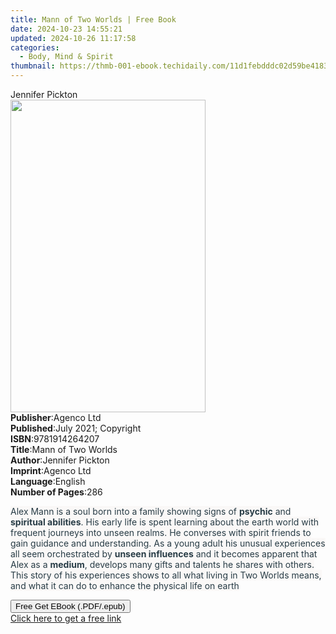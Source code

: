 ```yaml
---
title: Mann of Two Worlds | Free Book
date: 2024-10-23 14:55:21
updated: 2024-10-26 11:17:58
categories:
  - Body, Mind & Spirit
thumbnail: https://thmb-001-ebook.techidaily.com/11d1febdddc02d59be41836a145f2969a3a1b2d05510c46bf3da7fdb7ab82883.jpg
---
```

<main id="book-container">
  <div class="flex flex-col">
    <div class="book-brief flex-1 py-6 px-4 sm:p-6 md:py-10 md:px-8">
      <!-- brief-->
      <div class="book-brief-main">Jennifer Pickton</div>
    </div>
    <div
      class="book-meta-info flex-1 grid gap-4 col-start-1 col-end-3 row-start-1 sm:mb-6 sm:grid-cols-4 lg:gap-6 lg:col-start-2 lg:row-end-6 lg:row-span-6 lg:mb-0"
    >
      <div
        class="book-meta-info-left place-content-center mt-4 p-4 text-sm leading-6 col-start-2 col-span-2 dark:text-slate-400"
      >
        <img
          class="w-full h-500 object-cover rounded-lg sm:h-255 sm:col-span-2 lg:col-span-full"
          src="https://img-001-ebook.techidaily.com/dff52504a683272359356179ab1fcbc63d7974e8789f9b376ca5405da9997a2b.jpg"
          alt=""
          width="312"
          height="500"
        />
      </div>
      <div
        class="book-meta-info-right mt-2 col-start-1 row-start-2 col-span-3 self-center"
      >
        <!-- meta data  -->
        <div class="flex flex-col px-4 md:px-8">
          <div class="flex-1">
            <strong>Publisher</strong>:<span class="px-2">Agenco Ltd</span>
          </div>
          <div class="flex-1">
            <strong>Published</strong>:<span class="px-2"
              >July 2021; Copyright</span
            >
          </div>
          <div class="flex-1">
            <strong>ISBN</strong>:<span class="px-2">9781914264207</span>
          </div>
          <div class="flex-1">
            <strong>Title</strong>:<span class="px-2">Mann of Two Worlds</span>
          </div>
          <div class="flex-1">
            <strong>Author</strong>:<span class="px-2">Jennifer Pickton</span>
          </div>
          <div class="flex-1">
            <strong>Imprint</strong>:<span class="px-2">Agenco Ltd</span>
          </div>
          <div class="flex-1">
            <strong>Language</strong>:<span class="px-2">English</span>
          </div>
          <div class="flex-1">
            <strong>Number of Pages</strong>:<span class="px-2">286</span>
          </div>
        </div>
      </div>
    </div>
    <div class="book-description flex-1 py-6 px-4 sm:p-6 md:py-10 md:px-8">
      <div class="book-description-main">
        <div accordion-content="" id="description">
          <p>
            <span
              style="
                background-color: rgb(250, 248, 247);
                color: rgb(40, 60, 70);
              "
              >Alex Mann is a soul born into a family showing signs of </span
            ><strong
              style="
                background-color: rgb(250, 248, 247);
                color: rgb(40, 60, 70);
              "
              >psychic</strong
            ><span
              style="
                background-color: rgb(250, 248, 247);
                color: rgb(40, 60, 70);
              "
            >
              and </span
            ><strong
              style="
                background-color: rgb(250, 248, 247);
                color: rgb(40, 60, 70);
              "
              >spiritual abilities</strong
            ><span
              style="
                background-color: rgb(250, 248, 247);
                color: rgb(40, 60, 70);
              "
              >. His early life is spent learning about the earth world with
              frequent journeys into unseen realms. He converses with spirit
              friends to gain guidance and understanding. As a young adult his
              unusual experiences all seem orchestrated by </span
            ><strong
              style="
                background-color: rgb(250, 248, 247);
                color: rgb(40, 60, 70);
              "
              >unseen influences</strong
            ><span
              style="
                background-color: rgb(250, 248, 247);
                color: rgb(40, 60, 70);
              "
            >
              and it becomes apparent that Alex as a&nbsp;</span
            ><strong
              style="
                background-color: rgb(250, 248, 247);
                color: rgb(40, 60, 70);
              "
              >medium</strong
            ><span
              style="
                background-color: rgb(250, 248, 247);
                color: rgb(40, 60, 70);
              "
              >, develops many gifts and talents he shares with others. This
              story of his experiences shows to all what living in Two Worlds
              means, and what it can do to enhance the physical life on
              earth</span
            >
          </p>
        </div>
      </div>
    </div>
    <div class="book-excerpts flex-1 py-6 px-4 sm:p-6 md:py-10 md:px-8"></div>
    <div
      class="book-about-author flex-1 py-6 px-4 sm:p-6 md:py-10 md:px-8"
    ></div>
    <div class="book-free-get flex-1 py-6 px-4 sm:p-6 md:py-10 md:px-8">
      <button
        id="btn-free-get"
        class="bg-blue-500 hover:bg-blue-700 text-white font-bold py-2 px-4 rounded"
      >
        Free Get EBook (.PDF/.epub)
      </button>
      <div id="countdown-display" class="px-2 text-lg mt-2"></div>
      <a
        id="free-link"
        class="hidden bg-blue-500 hover:bg-blue-700 text-white font-bold py-2 px-4 rounded"
        href="https://www.ebooks.com/en-us/book/210340366/mann-of-two-worlds/jennifer-pickton/"
        target="_blank"
        >Click here to get a free link</a
      >
    </div>
    <script>
      let countdownTime = 0;
      let countdownInterval = null;
      document
        .getElementById('btn-free-get')
        .addEventListener('click', startCountdown);
      function startCountdown() {
        countdownTime = new Date().getTime() + 60000 * 3;
        countdownInterval = setInterval(updateCountdown, 1000);
        document.getElementById('btn-free-get').disabled = true;
        document
          .getElementById('btn-free-get')
          .classList.add('bg-gray-500', 'cursor-not-allowed');
      }
      function updateCountdown() {
        let currentTime = new Date().getTime();
        let timeLeft = countdownTime - currentTime;
        let secondsLeft = Math.floor(timeLeft / 1000);
        document.getElementById('countdown-display').innerHTML =
          `Remaining time: ${secondsLeft} seconds.`;
        if (secondsLeft <= 0) {
          clearInterval(countdownInterval);
          document.getElementById('btn-free-get').classList.add('hidden');
          document.getElementById('free-link').classList.remove('hidden');
          document.getElementById('countdown-display').innerHTML = '';
        }
      }
    </script>
  </div>
</main>
